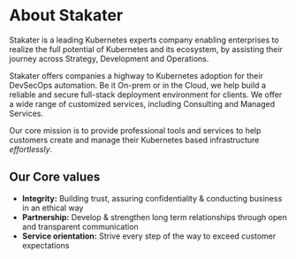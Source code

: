 # About Stakater

Stakater is a leading Kubernetes experts company enabling enterprises to realize the full potential of Kubernetes and its ecosystem, by assisting their journey across Strategy, Development and Operations.

Stakater offers companies a highway to Kubernetes adoption for their DevSecOps automation. Be it On-prem or in the Cloud, we help build a reliable and secure full-stack deployment environment for clients. We offer a wide range of customized services, including Consulting and Managed Services.

Our core mission is to provide professional tools and services to help customers create and manage their Kubernetes based infrastructure *effortlessly*.

## Our Core values

* **Integrity:** Building trust, assuring confidentiality & conducting business in an ethical way
* **Partnership:** Develop & strengthen long term relationships through open and transparent communication
* **Service orientation:** Strive every step of the way to exceed customer expectations
